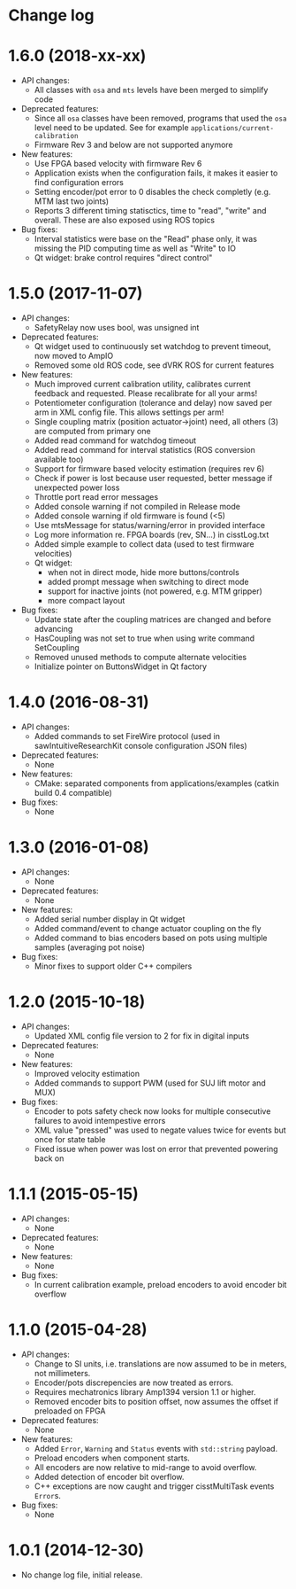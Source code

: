 Change log
==========

1.6.0 (2018-xx-xx)
==================

* API changes:
  * All classes with `osa` and `mts` levels have been merged to simplify code
* Deprecated features:
  * Since all `osa` classes have been removed, programs that used the `osa` level need to be updated.  See for example `applications/current-calibration` 
  * Firmware Rev 3 and below are not supported anymore
* New features:
  * Use FPGA based velocity with firmware Rev 6
  * Application exists when the configuration fails, it makes it easier to find configuration errors
  * Setting encoder/pot error to 0 disables the check completly (e.g. MTM last two joints)
  * Reports 3 different timing statisctics, time to "read", "write" and overall.  These are also exposed using ROS topics
* Bug fixes:
  * Interval statistics were base on the "Read" phase only, it was missing the PID computing time as well as "Write" to IO 
  * Qt widget: brake control requires "direct control"

1.5.0 (2017-11-07)
==================

* API changes:
  * SafetyRelay now uses bool, was unsigned int
* Deprecated features:
  * Qt widget used to continuously set watchdog to prevent timeout, now moved to AmpIO
  * Removed some old ROS code, see dVRK ROS for current features
* New features:
  * Much improved current calibration utility, calibrates current feedback and requested.  Please recalibrate for all your arms!
  * Potentiometer configuration (tolerance and delay) now saved per arm in XML config file.  This allows settings per arm!
  * Single coupling matrix (position actuator->joint) need, all others (3) are computed from primary one
  * Added read command for watchdog timeout
  * Added read command for interval statistics (ROS conversion available too)
  * Support for firmware based velocity estimation (requires rev 6)
  * Check if power is lost because user requested, better message if unexpected power loss
  * Throttle port read error messages
  * Added console warning if not compiled in Release mode
  * Added console warning if old firmware is found (<5)
  * Use mtsMessage for status/warning/error in provided interface
  * Log more information re. FPGA boards (rev, SN...) in cisstLog.txt
  * Added simple example to collect data (used to test firmware velocities)
  * Qt widget:
    * when not in direct mode, hide more buttons/controls
    * added prompt message when switching to direct mode
    * support for inactive joints (not powered, e.g. MTM gripper)
    * more compact layout
* Bug fixes:
  * Update state after the coupling matrices are changed and before advancing
  * HasCoupling was not set to true when using write command SetCoupling
  * Removed unused methods to compute alternate velocities
  * Initialize pointer on ButtonsWidget in Qt factory

1.4.0 (2016-08-31)
==================

* API changes:
  * Added commands to set FireWire protocol (used in sawIntuitiveResearchKit console configuration JSON files)
* Deprecated features:
  * None
* New features:
  * CMake: separated components from applications/examples (catkin build 0.4 compatible)
* Bug fixes:
  * None

1.3.0 (2016-01-08)
==================

* API changes:
  * None
* Deprecated features:
  * None
* New features:
  * Added serial number display in Qt widget
  * Added command/event to change actuator coupling on the fly
  * Added command to bias encoders based on pots using multiple samples (averaging pot noise)
* Bug fixes:
  * Minor fixes to support older C++ compilers

1.2.0 (2015-10-18)
==================

* API changes:
  * Updated XML config file version to 2 for fix in digital inputs
* Deprecated features:
  * None
* New features:
  * Improved velocity estimation
  * Added commands to support PWM (used for SUJ lift motor and MUX)
* Bug fixes:
  * Encoder to pots safety check now looks for multiple consecutive failures to avoid intempestive errors
  * XML value "pressed" was used to negate values twice for events but once for state table
  * Fixed issue when power was lost on error that prevented powering back on

1.1.1 (2015-05-15)
==================

* API changes:
  * None
* Deprecated features:
  * None
* New features:
  * None
* Bug fixes:
  * In current calibration example, preload encoders to avoid encoder bit overflow

1.1.0 (2015-04-28)
==================

* API changes:
  * Change to SI units, i.e. translations are now assumed to be in meters, not millimeters.
  * Encoder/pots discrepencies are now treated as errors.
  * Requires mechatronics library Amp1394 version 1.1 or higher.
  * Removed encoder bits to position offset, now assumes the offset if preloaded on FPGA
* Deprecated features:
  * None
* New features:
  * Added `Error`, `Warning` and `Status` events with `std::string` payload.
  * Preload encoders when component starts.
  * All encoders are now relative to mid-range to avoid overflow.
  * Added detection of encoder bit overflow.
  * C++ exceptions are now caught and trigger cisstMultiTask events `Error`s.
* Bug fixes:
  * None


1.0.1 (2014-12-30)
==================

* No change log file, initial release.
